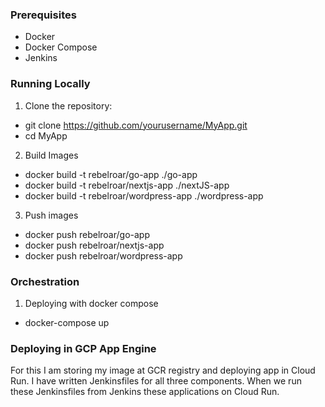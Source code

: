 ### Prerequisites
- Docker
- Docker Compose
- Jenkins

### Running Locally
1. Clone the repository:
- git clone https://github.com/yourusername/MyApp.git
- cd MyApp

2. Build Images
- docker build -t rebelroar/go-app ./go-app
- docker build -t rebelroar/nextjs-app ./nextJS-app
- docker build -t rebelroar/wordpress-app ./wordpress-app

3. Push images
- docker push rebelroar/go-app
- docker push rebelroar/nextjs-app
- docker push rebelroar/wordpress-app


### Orchestration
1. Deploying with docker compose
- docker-compose up


### Deploying in GCP App Engine
For this I am storing my image at GCR registry and deploying app in Cloud Run.
I have written Jenkinsfiles for all three components. When we run these Jenkinsfiles from Jenkins these applications on Cloud Run.